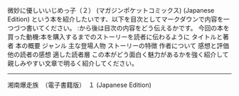 微妙に優しいいじめっ子（２） (マガジンポケットコミックス) (Japanese Edition)
という本を紹介したいです、以下を目次としてマークダウンで内容を一つづつ書いてください。
:から後は目次の内容をどう伝えるかです。
今回の本を買った動機:本を購入するまでのストーリーを読者に伝わるように
タイトルと著者
本の概要
ジャンル
主な登場人物
ストーリーの特徴
作者について
感想と評価
他の読者の感想
適した読者層
この本がどう面白く魅力があるかを強く紹介して親しみやすい文章で明るく紹介してください。

---


湘南爆走族　（電子書籍版）　１ (Japanese Edition)
